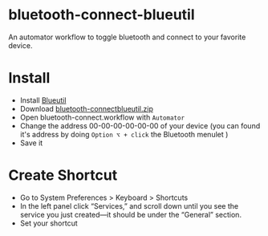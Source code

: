 # bluetooth-connect-blueutil
An automator workflow to toggle bluetooth and connect to your favorite device.

# Install
- Install [Blueutil](https://github.com/toy/blueutil)
- Download [bluetooth-connectblueutil.zip](https://google.com)
- Open bluetooth-connect.workflow with `Automator`
- Change the address 00-00-00-00-00-00 of your device
(you can found it's address by doing `Option ⌥ + click` the  Bluetooth menulet )
- Save it
# Create Shortcut
- Go to System Preferences > Keyboard > Shortcuts
- In the left panel click “Services,” and scroll down until you see the service you just created—it should be under the “General” section.
- Set your shortcut
